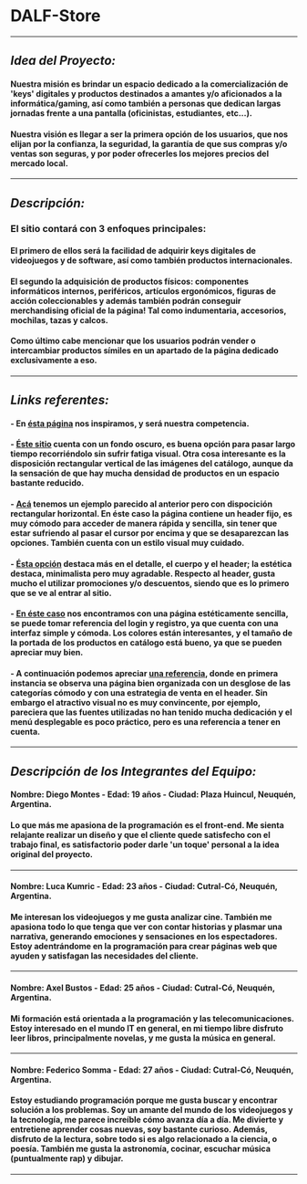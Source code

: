 # **DALF-Store**

-------------------------------------------------------------------------------------------------------------------------------------

## *Idea del Proyecto:*

#### Nuestra misión es brindar un espacio dedicado a la comercialización de 'keys' digitales y productos destinados a amantes y/o aficionados a la informática/gaming, así como también a personas que dedican largas jornadas frente a una pantalla (oficinistas, estudiantes, etc...).

#### Nuestra visión es llegar a ser la primera opción de los usuarios, que nos elijan por la confianza, la seguridad, la garantía de que sus compras y/o ventas son seguras, y por poder ofrecerles los mejores precios del mercado local.

--------------------------------------------------------------------------------------------------------------------------------------

## *Descripción:*

### **El sitio contará con 3 enfoques principales:**

#### El primero de ellos será la facilidad de adquirir keys digitales de videojuegos y de software, así como también productos internacionales.

#### El segundo la adquisición de productos físicos: componentes informáticos internos, periféricos, artículos ergonómicos, figuras de acción coleccionables y además también podrán conseguir merchandising oficial de la página! Tal como indumentaria, accesorios, mochilas, tazas y calcos.

#### Como último cabe mencionar que los usuarios podrán vender o intercambiar productos símiles en un apartado de la página dedicado exclusivamente a eso.

--------------------------------------------------------------------------------------------------------------------------------------

## *Links referentes:*

#### - En [ésta página][ref1] nos inspiramos, y será nuestra competencia.
[ref1]: https://www.eneba.com/latam/


#### - [Éste sitio][ref2] cuenta con un fondo oscuro, es buena opción para pasar largo tiempo recorriéndolo sin sufrir fatiga visual. Otra cosa interesante es la disposición rectangular vertical de las imágenes del catálogo, aunque da la sensación de que hay mucha densidad de productos en un espacio bastante reducido.
[ref2]: https://www.gamestorrents.fm/home/


#### - [Acá][ref3] tenemos un ejemplo parecido al anterior pero con dispocición rectangular horizontal. En éste caso la página contiene un header fijo, es muy cómodo para acceder de manera rápida y sencilla, sin tener que estar sufriendo al pasar el cursor por encima y que se desaparezcan las opciones. También cuenta con un estilo visual muy cuidado.
[ref3]: https://www.instant-gaming.com/es/


#### - [Ésta opción][ref4] destaca más en el detalle, el cuerpo y el header; la estética destaca, minimalista pero muy agradable. Respecto al header, gusta mucho el utilizar promociones y/o descuentos, siendo que es lo primero que se ve al entrar al sitio.
[ref4]: https://www.gog.com/en


#### - [En éste caso][ref5] nos encontramos con una página estéticamente sencilla, se puede tomar referencia del login y registro, ya que cuenta con una interfaz simple y cómoda. Los colores están interesantes, y el tamaño de la portada de los productos en catálogo está bueno, ya que se pueden apreciar muy bien.
[ref5]: https://www.humblebundle.com


#### - A continuación podemos apreciar [una referencia][ref6], donde en primera instancia se observa una página bien organizada con un desglose de las categorías cómodo y con una estrategia de venta en el header. Sin embargo el atractivo visual no es muy convincente, por ejemplo, pareciera que las fuentes utilizadas no han tenido mucha dedicación y el menú desplegable es poco práctico, pero es una referencia a tener en cuenta.
[ref6]: https://www.greenmangaming.com/es/

--------------------------------------------------------------------------------------------------------------------------------------

## *Descripción de los Integrantes del Equipo:*

#### Nombre: Diego Montes - Edad: 19 años - Ciudad: Plaza Huincul, Neuquén, Argentina.

#### Lo que más me apasiona de la programación es el front-end. Me sienta relajante realizar un diseño y que el cliente quede satisfecho con el trabajo final, es satisfactorio poder darle 'un toque' personal a la idea original del proyecto.

**************************************************************************************************************************************

#### Nombre: Luca Kumric - Edad: 23 años - Ciudad: Cutral-Có, Neuquén, Argentina.

#### Me interesan los videojuegos y me gusta analizar cine. También me apasiona todo lo que tenga que ver con contar historias y plasmar una narrativa, generando emociones y sensaciones en los espectadores. Estoy adentrándome en la programación para crear páginas web que ayuden y satisfagan las necesidades del cliente.

**************************************************************************************************************************************

#### Nombre: Axel Bustos - Edad: 25 años - Ciudad: Cutral-Có, Neuquén, Argentina.

#### Mi formación está orientada a la programación y las telecomunicaciones. Estoy interesado en el mundo IT en general, en mi tiempo libre disfruto leer libros, principalmente novelas, y me gusta la música en general.

**************************************************************************************************************************************

#### Nombre: Federico Somma - Edad: 27 años - Ciudad: Cutral-Có, Neuquén, Argentina.

#### Estoy estudiando programación porque me gusta buscar y encontrar solución a los problemas. Soy un amante del mundo de los videojuegos y la tecnología, me parece increíble cómo avanza día a día. Me divierte y entretiene aprender cosas nuevas, soy bastante curioso. Además, disfruto de la lectura, sobre todo si es algo relacionado a la ciencia, o poesía. También me gusta la astronomía, cocinar, escuchar música (puntualmente rap) y dibujar.

--------------------------------------------------------------------------------------------------------------------------------------